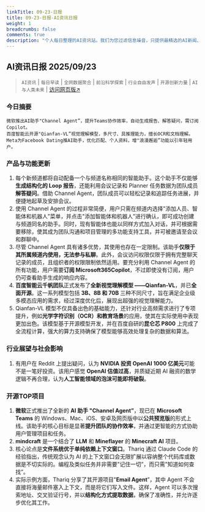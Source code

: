 ```yaml
---
linkTitle: 09-23-日报
title: 09-23-日报-AI资讯日报
weight: 1
breadcrumbs: false
comments: true
description: "个人每日整理的AI资讯站。我们为您过滤信息噪音，只提供最精选的AI新闻、最实用的AI工具与AI教程，助您高效获取人工智能领域的前沿动态"
---
```


## AI资讯日报 2025/09/23

>  `AI资讯` | `每日早读` | `全网数据聚合` | `前沿科学探索` | `行业自由发声` | `开源创新力量` | `AI与人类未来` | [访问网页版↗️](https://april8000.github.io/Hextra-AI-Insight-Daily/)



### **今日摘要**

```
微软推出AI助手"Channel Agent”，提升Teams协作效率，自动生成报告、解答疑问，需订阅Copilot。
百度智能云开源"Qianfan-VL”视觉理解模型，多尺寸、具推理能力，擅长OCR和文档理解。
Meta为Facebook Dating推AI助手，优化匹配、个人资料，增"浪漫邂逅”功能以引年轻用户。
```



### 产品与功能更新
1.  每个新频道都将自动配备一个与频道名称相同的智能助手。这个助手不仅能够**生成结构化的 Loop 报告**，还能利用会议记录和 Planner 任务数据为团队成员**解答疑问**。借助 Channel Agent，团队成员可以轻松记录和追踪任务进展，并便捷地起草及安排会议。
2.  使用 Channel Agent 的过程非常简便，用户只需在频道内选择"添加人员、智能体和机器人”菜单，并点击"添加智能体和机器人”进行确认，即可成功创建与频道同名的助手。同时，现有智能体也能以同样方式加入对话，并可根据需要移除，使其成为团队沟通和项目管理的多功能支持工具，并可被邀请至会议和群聊中。
3.  尽管 Channel Agent 具有诸多优势，其使用也存在一定限制。该助手**仅限于其所属频道内使用，无法参与私聊**。此外，会议访问权限仅限于拥有完整聊天记录的成员，且组织者的权限限制依然适用。要充分利用 Channel Agent 的所有功能，用户需要**订阅 Microsoft365Copilot**，不过即使没有订阅，用户仍可查看助手生成的响应内容。
4.  **百度智能云千帆团队**正式发布了**全新视觉理解模型 ——Qianfan-VL**，并已**全面开源**。这一系列模型包括 **3B、8B 和 70B** 三种不同尺寸，旨在满足企业级多模态应用的需求，经过深度优化后，展现出超强的视觉理解能力。
5.  Qianfan-VL 模型不仅具备出色的基础能力，还针对行业高频需求进行了专项提升，例如**光学字符识别（OCR）**和**教育场景**的应用，使其在实际使用中表现更加出色。该模型基于开源模型开发，并在百度自研的**昆仑芯 P800** 上完成了全流程计算，强大的算力支持确保了模型能够高效处理复杂的数据和算法。

### 行业展望与社会影响
1.  有用户在 Reddit 上提出疑问，认为 **NVIDIA 投资 OpenAI 1000 亿美元**可能不是一笔好投资。该用户感觉 **OpenAI 估值过高**，并质疑近期 AI 融资的数学逻辑不再合理，认为**人工智能领域的泡沫可能即将破裂**。

### 开源TOP项目
1.  **微软**正式推出了全新的 **AI 助手 "Channel Agent”**，现已在 **Microsoft Teams** 的 Windows、Mac、iOS、安卓及网页版中以**公共预览版**的形式上线。该助手的核心目标是显著**提升团队的协作效率**，并通过更智能的方式协助用户管理项目和任务。
2.  **mindcraft** 是一个结合了 **LLM** 和 **Mineflayer** 的 **Minecraft AI** 项目。
3.  核心论点是**文件系统优于单纯依赖上下文窗口**。Thariq 通过 Claude Code 的经验指出，传统观念认为 AI 的上下文窗口会无限扩展以容纳整个代码库或数据是不切实际的。编程及类似任务并非需要"记住一切”，而只需"知道如何查找”。
4.  实际示例方面，Thariq 分享了其开源项目"**Email Agent**”，其中 Agent 不会直接将海量邮件塞入上下文，而是将它们写入文件。这样，Agent 可以多次搜索地址、交叉验证行号，并以**结构化方式提取数据**，确保了准确性，并允许逐步优化其工作。
